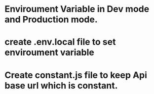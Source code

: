 # Enviroument Variable in Dev mode and Production mode.

# create .env.local file to set enviroument variable

# Create constant.js file to keep Api base url which is constant.
